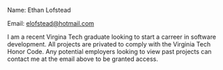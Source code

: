 Name: Ethan Lofstead

Email: elofstead@hotmail.com

I am a recent Virgina Tech graduate looking to start a carreer in software development.  All projects are privated to
comply with the Virginia Tech Honor Code.  Any potential employers looking to view past projects can contact me at
the email above to be granted access.
